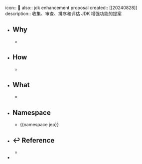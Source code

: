 icon:: 📄
also:: jdk enhancement proposal
created:: [[20240828]]
description:: 收集、审查、排序和评估 JDK 增强功能的提案

- ## Why
  -
- ## How
  -
- ## What
  -
- ## Namespace
  - {{namespace jep}}
- ## ↩ Reference
  -
-